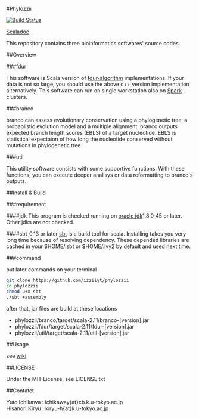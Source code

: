 #Phylozzii

[![Build Status](https://travis-ci.com/izziiyt/phylozzii.svg?token=BJziRYquXYXWWkAa7YYz&branch=master)](https://travis-ci.com/izziiyt/phylozzii)

[Scaladoc](http://izziiyt.github.io/scaladoc/phylozzii/2.11)

This repository contains three bioinformatics softwares' source codes.

##Overview

###fdur

This software is Scala version of [fdur-algorithm](http://www.ncrna.org/software/fdur/) implementations. 
If your data is not so large, you should use the above c++ version implementation alternatively.
This software can run on single workstation also on [Spark](http://spark.apache.org/) clusters.

###branco

branco can assess evolutionary conservation using a phylogenetic tree, a probablistic evolution model and a multiple alignment.
branco outputs expected branch length scores (EBLS) of a target nucleotide. EBLS is statistical expectaion of how long the nucleotide 
conserved without mutations in phylogenetic tree. 

###util

This utility software consists with some supportive functions. With these functions, 
you can execute deeper analisys or data reformatting to branco's outputs.

##Install & Build

###requirement

####jdk
This program is checked running on [oracle jdk](http://www.oracle.com/technetwork/java/javase/downloads/jdk8-downloads-2133151.html)1.8.0_45 or later.
Other jdks are not checked.

####sbt_0.13 or later
[sbt](http://www.scala-sbt.org/index.html) is a build tool for scala.
Installing takes you very long time because of resolving dependency.
These depended libraries are cached in your $HOME/.sbt or $HOME/.ivy2 by default and used next time.

###command

put later commands on your terminal

```bash
git clone https://github.com/izziiyt/phylozzii
cd phylozzii
chmod u+x sbt
./sbt +assembly
```

after that, jar files are build at these locations  

* phylozzii/branco/target/scala-2.11/branco-[version].jar  
* phylozzii/fdur/target/scala-2.11/fdur-[version].jar  
* phylozzii/util/target/scala-2.11/util-[version].jar  

##Usage

see [wiki](https://github.com/izziiyt/phylozzii/wiki)

##LICENSE

Under the MIT License, see LICENSE.txt

##Contatct

Yuto Ichikawa : ichikaway{at}cb.k.u-tokyo.ac.jp  
Hisanori Kiryu : kiryu-h{at}k.u-tokyo.ac.jp

